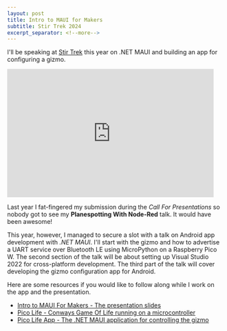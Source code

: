 ```yaml
---
layout: post
title: Intro to MAUI for Makers
subtitle: Stir Trek 2024
excerpt_separator: <!--more-->
---
```


I'll be speaking at [Stir Trek](https://stirtrek.com/speakers/2024/Dennis-Dunn.html#abstract) this year 
on .NET MAUI and building an app for configuring a gizmo.

<!--more-->

<iframe src="https://docs.google.com/presentation/d/e/2PACX-1vQjudnkOsR4v3_R4lXqyibfpzXlO1m14Z1Z7AUTHKVVmVm52Adfocjrp0ce8L6GyEAde2zrlwFNozGk/embed?start=true&loop=true&delayms=5000" frameborder="0" width="480" height="299" allowfullscreen="true" mozallowfullscreen="true" webkitallowfullscreen="true" style="background-color:white;"></iframe>

Last year I fat-fingered my submission during the *Call For Presentations* so nobody got to see my **Planespotting With Node-Red** talk. It would have been awesome!

This year, however, I managed to secure a slot with a talk on Android app development with *.NET MAUI*. I'll start with the gizmo and how to advertise a UART service over Bluetooth LE using MicroPython on a Raspberry Pico W. The second section of the talk will be about setting up Visual Studio 2022 for cross-platform development. The third part of the talk will cover developing the gizmo configuration app for Android.

Here are some resources if you would like to follow along while I work on the app and the presentation.

- [Intro to MAUI For Makers - The presentation slides](https://docs.google.com/presentation/d/e/2PACX-1vQjudnkOsR4v3_R4lXqyibfpzXlO1m14Z1Z7AUTHKVVmVm52Adfocjrp0ce8L6GyEAde2zrlwFNozGk/pub?start=true&loop=true&delayms=3000)
- [Pico Life - Conways Game Of Life running on a microcontroller](https://github.com/dennisdunn/PicoLifeGizmo)
- [Pico Life App - The .NET MAUI application for controlling the gizmo](https://github.com/dennisdunn/PicoLifeApp)
